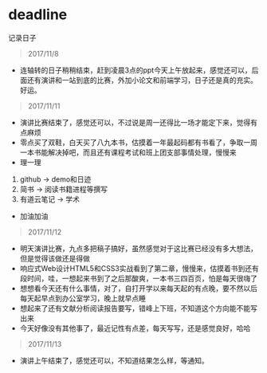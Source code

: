 # deadline
记录日子
> 2017/11/8
- 连轴转的日子稍稍结束，赶到凌晨3点的ppt今天上午放起来，感觉还可以，后面还有演讲和一站到底的比赛，外加小论文和前端学习，日子还是真的充实。
好运。

> 2017/11/11
- 演讲比赛结束了，感觉还可以，不过说是周一还得比一场才能定下来，觉得有点麻烦
- 零点买了双鞋，白天买了八九本书，估摸着一年最起码都有书看了，争取一周一本书能解决掉吧，而且还有课程考试和班上团支部事情处理，慢慢来
- 理一理
 1. github -> demo和日迹
 2. 简书 -> 阅读书籍进程等撰写
 3. 有道云笔记 -> 学术
- 加油加油

> 2017/11/12
- 明天演讲比赛，九点多把稿子搞好，虽然感觉对于这比赛已经没有多大想法，但是觉得该做还是得做
- 响应式Web设计HTML5和CSS3实战看到了第二章，慢慢来，估摸着书到还有段时间，哇，一想起来书到了之后那酸爽，一本书三四百页，怕是每天很嗨了
- 想想看今天还有什么事情，对了，自打开学以来每天起的有点晚，要不然以后每天起早点到办公室学习，晚上就早点睡
- 想起来了还有文献分析阅读报告要写，错峰上下班，不知道这个方向能不能写出来
- 今天好像没有其他事了，最近记性有点差，每天写写，还是感觉良好，哈哈

> 2017/11/13
- 演讲上午结束了，感觉还可以，不知道结果怎么样，等通知。
